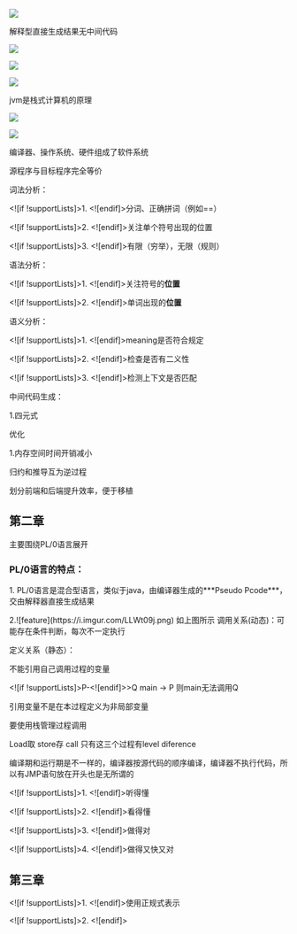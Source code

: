 ﻿![](file:///C:\Users\h\AppData\Local\Temp\ksohtml22348\wps1.jpg)

解释型直接生成结果无中间代码

![](file:///C:\Users\h\AppData\Local\Temp\ksohtml22348\wps2.jpg)

![](file:///C:\Users\h\AppData\Local\Temp\ksohtml22348\wps3.jpg)

![](file:///C:\Users\h\AppData\Local\Temp\ksohtml22348\wps4.jpg)

jvm是栈式计算机的原理

![](file:///C:\Users\h\AppData\Local\Temp\ksohtml22348\wps5.jpg)

![](file:///C:\Users\h\AppData\Local\Temp\ksohtml22348\wps6.jpg)

编译器、操作系统、硬件组成了软件系统

源程序与目标程序完全等价

词法分析：

<![if !supportLists]>1. <![endif]>分词、正确拼词（例如==）

<![if !supportLists]>2. <![endif]>关注单个符号出现的位置

<![if !supportLists]>3. <![endif]>有限（穷举），无限（规则）

语法分析：

<![if !supportLists]>1. <![endif]>关注符号的**位置**

<![if !supportLists]>2. <![endif]>单词出现的**位置**

语义分析：

<![if !supportLists]>1. <![endif]>meaning是否符合规定

<![if !supportLists]>2. <![endif]>检查是否有二义性

<![if !supportLists]>3. <![endif]>检测上下文是否匹配

中间代码生成：

1.四元式

优化

1.内存空间时间开销减小

归约和推导互为逆过程

划分前端和后端提升效率，便于移植

## 第二章

主要围绕PL/0语言展开  
### PL/0语言的特点：

<p align="left">1. PL/0语言是混合型语言，类似于java，由编译器生成的***Pseudo Pcode***，交由解释器直接生成结果
<p align="left">2.![feature](https://i.imgur.com/LLWt09j.png)
如上图所示
调用关系(动态)：可能存在条件判断，每次不一定执行

定义关系（静态）：

不能引用自己调用过程的变量

<![if !supportLists]>P-<![endif]>>Q main -> P 则main无法调用Q

引用变量不是在本过程定义为非局部变量

要使用栈管理过程调用

Load取 store存 call 只有这三个过程有level diference

编译期和运行期是不一样的，编译器按源代码的顺序编译，编译器不执行代码，所以有JMP语句放在开头也是无所谓的

<![if !supportLists]>1. <![endif]>听得懂

<![if !supportLists]>2. <![endif]>看得懂

<![if !supportLists]>3. <![endif]>做得对

<![if !supportLists]>4. <![endif]>做得又快又对

## 第三章

<![if !supportLists]>1. <![endif]>使用正规式表示

<![if !supportLists]>2. <![endif]>
